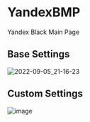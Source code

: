 # YandexBMP
 Yandex Black Main Page
## Base Settings
![2022-09-05_21-16-23](https://user-images.githubusercontent.com/44903919/188488517-f9b3ff54-c90b-4a0d-9598-37776dd7650f.png)
## Custom Settings
![image](https://user-images.githubusercontent.com/44903919/188488783-c53b0da8-3995-464c-a53b-8979108c4f77.png)
